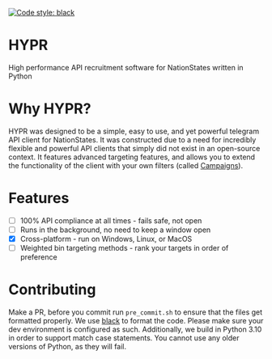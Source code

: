 [![Code style: black](https://img.shields.io/badge/code%20style-black-000000.svg)](https://github.com/psf/black)
# HYPR
High performance API recruitment software for NationStates written in Python

# Why HYPR?
HYPR was designed to be a simple, easy to use, and yet powerful telegram API client for NationStates.
It was constructed due to a need for incredibly flexible and powerful API clients that simply did not exist in an
open-source context. It features advanced targeting features, and allows you to extend the functionality of the client
with your own filters (called [Campaigns](docs/campaigns.md)).

# Features
- [ ] 100% API compliance at all times - fails safe, not open
- [ ] Runs in the background, no need to keep a window open
- [x] Cross-platform - run on Windows, Linux, or MacOS
- [ ] Weighted bin targeting methods - rank your targets in order of preference

# Contributing
Make a PR, before you commit run `pre_commit.sh` to ensure that the files get formatted properly.
We use [black](https://black.readthedocs.io/en/stable/) to format the code. Please make sure your dev environment
is configured as such. Additionally, we build in Python 3.10 in order to support match case statements. You cannot
use any older versions of Python, as they will fail.